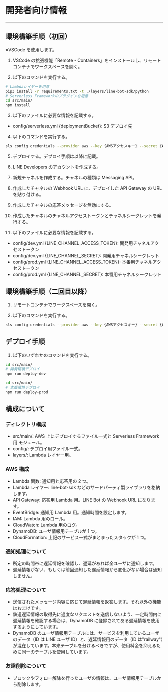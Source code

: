 # 開発者向け情報

---

## 環境構築手順（初回）

※VSCode を使用します。

1. VSCode の拡張機能「Remote - Containers」をインストールし、リモートコンテナでワークスペースを開く。

2. 以下のコマンドを実行する。

```bash
# Lambdaレイヤーを用意
pip3 install -r requirements.txt -t ./layers/line-bot-sdk/python
# Serverless Frameworkのプラグインを用意
cd src/main/
npm install
```

3. 以下のファイルに必要な情報を記載する。

- config/serverless.yml {deploymentBucket}: S3 デプロイ先

4. 以下のコマンドを実行する。

```bash
sls config credentials --provider aws --key {AWSアクセスキー} --secret {AWSシークレットキー}
```

5. デプロイする。デプロイ手順は以降に記載。

6. LINE Developers のアカウントを作成する。

7. 新規チャネルを作成する。チャネルの種類は Messaging API。

8. 作成したチャネルの Webhook URL に、デプロイした API Gateway の URL を貼り付ける。

9. 作成したチャネルの応答メッセージを無効にする。

10. 作成したチャネルのチャネルアクセストークンとチャネルシークレットを発行する。

11. 以下のファイルに必要な情報を記載する。

- config/dev.yml {LINE_CHANNEL_ACCESS_TOKEN}: 開発用チャネルアクセストークン
- config/dev.yml {LINE_CHANNEL_SECRET}: 開発用チャネルシークレット
- config/prod.yml {LINE_CHANNEL_ACCESS_TOKEN}: 本番用チャネルアクセストークン
- config/prod.yml {LINE_CHANNEL_SECRET}: 本番用チャネルシークレット

## 環境構築手順（二回目以降）

1. リモートコンテナでワークスペースを開く。

2. 以下のコマンドを実行する。

```bash
sls config credentials --provider aws --key {AWSアクセスキー} --secret {AWSシークレットキー}
```

## デプロイ手順

1. 以下のいずれかのコマンドを実行する。

```bash
cd src/main/
# 開発環境デプロイ
npm run deploy-dev
```

```bash
cd src/main/
# 本番環境デプロイ
npm run deploy-prod
```

## 構成について

### ディレクトリ構成

- src/main/: AWS 上にデプロイするファイル一式と Serverless Framework 用 モジュール。
- config/: デプロイ用ファイル一式。
- layers/: Lambda レイヤー用。

### AWS 構成

- Lambda 関数: 通知用と応答用の 2 つ。
- Lambda レイヤー: line-bot-sdk などのサードパーティ製ライブラリを格納します。
- API Gateway: 応答用 Lambda 用。LINE Bot の Webhook URL になります。
- EventBridge: 通知用 Lambda 用。通知時間を設定します。
- IAM: Lambda 用のロール。
- CloudWatch: Lambda 用のログ。
- DynamoDB: ユーザ情報用テーブルが 1 つ。
- CloudFormation: 上記のサービス一式がまとまったスタックが 1 つ。

### 通知処理について

- 所定の時間帯に遅延情報を確認し、遅延があれば全ユーザに通知します。
- 遅延情報がない、もしくは前回通知した遅延情報から変化がない場合は通知しません。

### 応答処理について

- 送信されたメッセージ内容に応じて遅延情報を返答します。それ以外の機能はおまけです。
- 鉄道遅延情報の取得先に過度なリクエストを送信しないよう、一定時間内に遅延情報を確認する場合は、DynamoDB に登録されてある遅延情報を使用するようにしています。
- DynamoDB のユーザ情報用テーブルには、サービスを利用しているユーザのデータ（ID は LINE ユーザ ID）と、遅延情報用のデータ（ID は"railway"）が混在しています。本来テーブルを分けるべきですが、使用料金を抑えるために同一のテーブルを使用しています。

### 友達削除について

- ブロックやフォロー解除を行ったユーザの情報は、ユーザ情報用テーブルから削除します。
